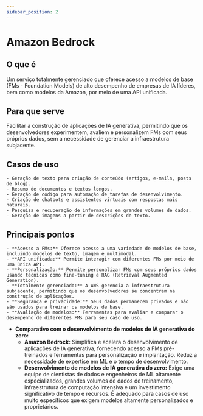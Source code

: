 ```yaml
---
sidebar_position: 2
---
```

# Amazon Bedrock
## O que é
Um serviço totalmente gerenciado que oferece acesso a modelos de base (FMs - Foundation Models) de alto desempenho de empresas de IA líderes, bem como modelos da Amazon, por meio de uma API unificada.
## Para que serve
Facilitar a construção de aplicações de IA generativa, permitindo que os desenvolvedores experimentem, avaliem e personalizem FMs com seus próprios dados, sem a necessidade de gerenciar a infraestrutura subjacente.
## Casos de uso
    - Geração de texto para criação de conteúdo (artigos, e-mails, posts de blog).
    - Resumo de documentos e textos longos.
    - Geração de código para automação de tarefas de desenvolvimento.
    - Criação de chatbots e assistentes virtuais com respostas mais naturais.
    - Pesquisa e recuperação de informações em grandes volumes de dados.
    - Geração de imagens a partir de descrições de texto.
## Principais pontos
    - **Acesso a FMs:** Oferece acesso a uma variedade de modelos de base, incluindo modelos de texto, imagem e multimodal.
    - **API unificada:** Permite interagir com diferentes FMs por meio de uma única API.
    - **Personalização:** Permite personalizar FMs com seus próprios dados usando técnicas como fine-tuning e RAG (Retrieval Augmented Generation).
    - **Totalmente gerenciado:** A AWS gerencia a infraestrutura subjacente, permitindo que os desenvolvedores se concentrem na construção de aplicações.
    - **Segurança e privacidade:** Seus dados permanecem privados e não são usados para treinar os modelos de base.
    - **Avaliação de modelos:** Ferramentas para avaliar e comparar o desempenho de diferentes FMs para seu caso de uso.
- **Comparativo com o desenvolvimento de modelos de IA generativa do zero:**
    - **Amazon Bedrock:** Simplifica e acelera o desenvolvimento de aplicações de IA generativa, fornecendo acesso a FMs pré-treinados e ferramentas para personalização e implantação. Reduz a necessidade de expertise em ML e o tempo de desenvolvimento.
    - **Desenvolvimento de modelos de IA generativa do zero:** Exige uma equipe de cientistas de dados e engenheiros de ML altamente especializados, grandes volumes de dados de treinamento, infraestrutura de computação intensiva e um investimento significativo de tempo e recursos. É adequado para casos de uso muito específicos que exigem modelos altamente personalizados e proprietários.
